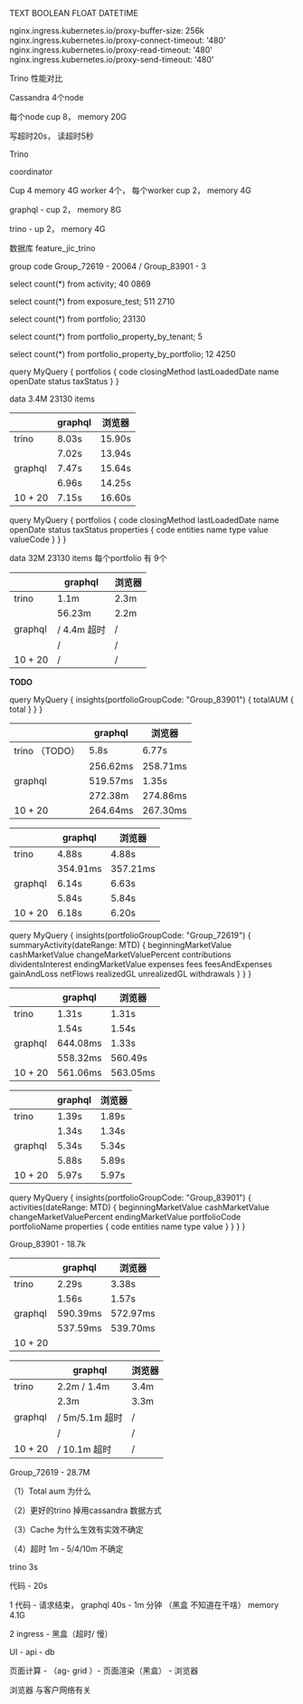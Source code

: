 TEXT BOOLEAN FLOAT DATETIME



nginx.ingress.kubernetes.io/proxy-buffer-size: 256k
    nginx.ingress.kubernetes.io/proxy-connect-timeout: '480'
    nginx.ingress.kubernetes.io/proxy-read-timeout: '480'
    nginx.ingress.kubernetes.io/proxy-send-timeout: '480'



Trino 性能对比

Cassandra 4个node

每个node cup 8， memory 20G

写超时20s， 读超时5秒



Trino 

coordinator

Cup 4 memory 4G worker 4个， 每个worker cup 2， memory 4G

graphql - cup 2， memory 8G

trino - up 2， memory 4G 

数据库 feature_jic_trino



group code Group_72619   - 20064 /  Group_83901 - 3

select count(*) from activity;   40 0869

select count(*) from exposure_test; 511 2710

select count(*) from portfolio;    23130

select count(*) from portfolio_property_by_tenant; 5

select count(*) from portfolio_property_by_portfolio;  12 4250



query MyQuery {
  portfolios {
    code
    closingMethod
    lastLoadedDate
    name
    openDate
    status
    taxStatus
  }
}

data 3.4M   23130 items

|         | graphql | 浏览器 |
| ------- | ------- | ------ |
| trino   | 8.03s   | 15.90s |
|         | 7.02s   | 13.94s |
| graphql | 7.47s   | 15.64s |
|         | 6.96s   | 14.25s |
| 10 + 20 | 7.15s   | 16.60s |

query MyQuery {
  portfolios {
    code
    closingMethod
    lastLoadedDate
    name
    openDate
    status
    taxStatus
    properties {
      code
      entities
      name
      type
      value
      valueCode
    }
  }
}

data 32M   23130 items 每个portfolio 有 9个

|         | graphql     | 浏览器 |
| ------- | ----------- | ------ |
| trino   | 1.1m        | 2.3m   |
|         | 56.23m      | 2.2m   |
| graphql | / 4.4m 超时 | /      |
|         | /           | /      |
| 10 + 20 | /           | /      |



**TODO**

query MyQuery {
  insights(portfolioGroupCode: "Group_83901") {
    totalAUM {
      total
    }
  }
}

|                | graphql  | 浏览器   |
| -------------- | -------- | -------- |
| trino （TODO） | 5.8s     | 6.77s    |
|                | 256.62ms | 258.71ms |
| graphql        | 519.57ms | 1.35s    |
|                | 272.38m  | 274.86ms |
| 10 + 20        | 264.64ms | 267.30ms |

|         | graphql  | 浏览器   |
| ------- | -------- | -------- |
| trino   | 4.88s    | 4.88s    |
|         | 354.91ms | 357.21ms |
| graphql | 6.14s    | 6.63s    |
|         | 5.84s    | 5.84s    |
| 10 + 20 | 6.18s    | 6.20s    |

query MyQuery {
  insights(portfolioGroupCode: "Group_72619") {
    summaryActivity(dateRange: MTD) {
      beginningMarketValue
      cashMarketValue
      changeMarketValuePercent
      contributions
      dividentsInterest
      endingMarketValue
      expenses
      fees
      feesAndExpenses
      gainAndLoss
      netFlows
      realizedGL
      unrealizedGL
      withdrawals
    }
  }
}

|         | graphql  | 浏览器   |
| ------- | -------- | -------- |
| trino   | 1.31s    | 1.31s    |
|         | 1.54s    | 1.54s    |
| graphql | 644.08ms | 1.33s    |
|         | 558.32ms | 560.49s  |
| 10 + 20 | 561.06ms | 563.05ms |

|         | graphql | 浏览器 |
| ------- | ------- | ------ |
| trino   | 1.39s   | 1.89s  |
|         | 1.34s   | 1.34s  |
| graphql | 5.34s   | 5.34s  |
|         | 5.88s   | 5.89s  |
| 10 + 20 | 5.97s   | 5.97s  |



query MyQuery {
  insights(portfolioGroupCode: "Group_83901") {
    activities(dateRange: MTD) {
      beginningMarketValue
      cashMarketValue
      changeMarketValuePercent
      endingMarketValue
      portfolioCode
      portfolioName
      properties {
        code
        entities
        name
        type
        value
      }
    }
  }
}

Group_83901 - 18.7k

|         | graphql  | 浏览器   |
| ------- | -------- | -------- |
| trino   | 2.29s    | 3.38s    |
|         | 1.56s    | 1.57s    |
| graphql | 590.39ms | 572.97ms |
|         | 537.59ms | 539.70ms |
| 10 + 20 |          |          |

|         | graphql        | 浏览器 |
| ------- | -------------- | ------ |
| trino   | 2.2m / 1.4m    | 3.4m   |
|         | 2.3m           | 3.3m   |
| graphql | / 5m/5.1m 超时 | /      |
|         | /              | /      |
| 10 + 20 | / 10.1m 超时   | /      |

Group_72619 - 28.7M   





（1）Total aum 为什么

（2）更好的trino 掉用cassandra 数据方式

（3）Cache 为什么生效有实效不确定

（4）超时 1m - 5/4/10m 不确定

trino 3s

代码 - 20s     

1 代码 - 请求结束， graphql   40s - 1m 分钟 （黑盒 不知道在干啥） memory 4.1G 

2 ingress - 黑盒（超时/ 慢）



UI  -  api -  db

页面计算 - （ag- grid ）- 页面渲染（黑盒） - 浏览器 

浏览器 与客户网络有关





